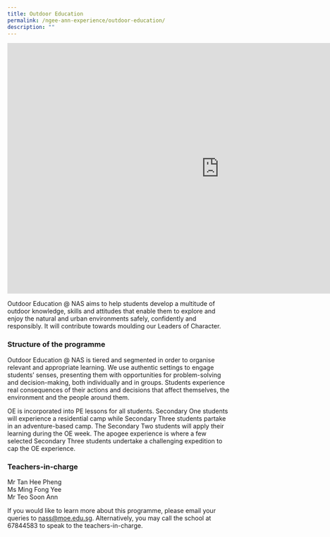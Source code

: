 ```yaml
---
title: Outdoor Education
permalink: /ngee-ann-experience/outdoor-education/
description: ""
---
```

<iframe allowfullscreen="true" height="569" width="960" frameborder="0" src="https://docs.google.com/presentation/d/1XPkeTcdlnqow77RYfRCNp2zYZvp2TLF_zhey7sCiFzM/embed?start=true&amp;loop=true&amp;delayms=3000"></iframe>

Outdoor Education @ NAS aims to help students develop a multitude of outdoor knowledge, skills and attitudes that enable them to explore and enjoy the natural and urban environments safely, confidently and responsibly. It will contribute towards moulding our Leaders of Character.  

### Structure of the programme

Outdoor Education @ NAS is tiered and segmented in order to organise relevant and appropriate learning. We use authentic settings to engage students’ senses, presenting them with opportunities for problem-solving and decision-making, both individually and in groups. Students experience real consequences of their actions and decisions that affect themselves, the environment and the people around them.&nbsp;

  

OE is incorporated into PE lessons for all students. Secondary One students will experience a residential camp while Secondary Three students partake in an adventure-based camp. The Secondary Two students will apply their learning during the OE week. The apogee experience is where a few selected Secondary Three students undertake a challenging expedition to cap the OE experience.

  
  

### Teachers-in-charge

Mr Tan Hee Pheng <br>
Ms Ming Fong Yee&nbsp; <br>
Mr Teo Soon Ann&nbsp;

  

  

If you would like to learn more about this programme, please email your queries to nass@moe.edu.sg. Alternatively, you may call the school at 67844583 to speak to the teachers-in-charge.